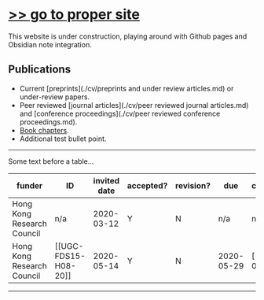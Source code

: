 # [>> go to proper site](https://www.katestorrs.com)
This website is under construction, playing around with Github pages and Obsidian note integration.

## Publications
- Current [preprints](./cv/preprints and under review articles.md) or under-review papers.
- Peer reviewed [journal articles](./cv/peer reviewed journal articles.md) and [conference proceedings](./cv/peer reviewed conference proceedings.md).
- [Book chapters](./cv/book_chapters.md).
- Additional test bullet point.

---

Some text before a table...

| funder | ID | invited date | accepted? | revision? | due | completed |
| --- | --- | --- | --- | --- | --- | --- |
| Hong Kong Research Council | n/a | 2020-03-12 | Y | N | n/a | n/a |
| Hong Kong Research Council | [[UGC-FDS15-H08-20]] | 2020-05-14 | Y | N | 2020-05-29 | [[2020-06-02]] |

---
